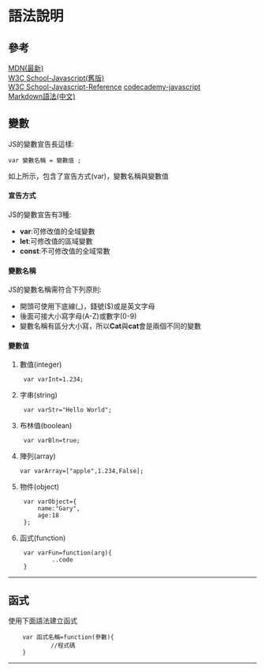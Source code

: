 # 語法說明

## 參考

[MDN(最新)](https://developer.mozilla.org/zh-TW/docs/Web/JavaScript)  
[W3C School-Javascript(舊版)](https://www.w3schools.com/js/js_intro.asp)  
[W3C School-Javascript-Reference](https://www.w3schools.com/jsref/default.asp)
[codecademy-javascript](https://www.codecademy.com/learn/javascript)    
[Markdown語法(中文)](http://markdown.tw/)

## 變數

JS的變數宣告長這樣:

    var 變數名稱 = 變數值 ;

如上所示，包含了宣告方式(var)，變數名稱與變數值

#### 宣告方式  

JS的變數宣告有3種:

* **var**:可修改值的全域變數  
* **let**:可修改值的區域變數  
* **const**:不可修改值的全域常數    

#### 變數名稱

JS的變數名稱需符合下列原則:
* 開頭可使用下底線(_)，錢號($)或是英文字母
* 後面可接大小寫字母(A-Z)或數字(0-9)
* 變數名稱有區分大小寫，所以**Cat**與**cat**會是兩個不同的變數 

#### 變數值

1. 數值(integer)

        var varInt=1.234;

1. 字串(string)

        var varStr="Hello World";

1. 布林值(boolean)

        var varBln=true;

1. 陣列(array)

       var varArray=["apple",1.234,False]; 

1. 物件(object)

        var varObject={
            name:"Gary",
            age:18
        };

1. 函式(function)

        var varFun=function(arg){
                ..code
        }
---

## 函式

使用下面語法建立函式

        var 函式名稱=function(參數){
                //程式碼
        }



---